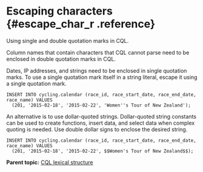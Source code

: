 # Escaping characters {#escape_char_r .reference}

Using single and double quotation marks in CQL.

Column names that contain characters that CQL cannot parse need to be enclosed in double quotation marks in CQL.

Dates, IP addresses, and strings need to be enclosed in single quotation marks. To use a single quotation mark itself in a string literal, escape it using a single quotation mark.

```
INSERT INTO cycling.calendar (race_id, race_start_date, race_end_date, race_name) VALUES 
  (201, '2015-02-18', '2015-02-22', 'Women''s Tour of New Zealand');
```

An alternative is to use dollar-quoted strings. Dollar-quoted string constants can be used to create functions, insert data, and select data when complex quoting is needed. Use double dollar signs to enclose the desired string.

```
INSERT INTO cycling.calendar (race_id, race_start_date, race_end_date, race_name) VALUES 
  (201, '2015-02-18', '2015-02-22', $$Women's Tour of New Zealand$$);
```

**Parent topic:** [CQL lexical structure](../../cql/cql_reference/cql_lexicon_c.md)

